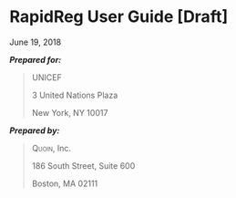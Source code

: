 
# RapidReg User Guide [Draft]

June 19, 2018














***Prepared for:***

> UNICEF
>
> 3 United Nations Plaza
>
> New York, NY 10017

 

***Prepared by:***

> <span style="font-variant:small-caps;">Quoin</span>, Inc.
>
> 186 South Street, Suite 600
>
> Boston, MA 02111

